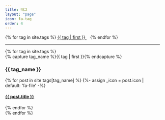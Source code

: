 ```yaml
---
title: 태그
layout: "page"
icon: fa-tag
order: 4
---
```

<div class="tag-cloud">
{% for tag in site.tags %}
  <span>
    <a href="#{{ tag | first | slugize }}">
      {{ tag | first }}
    </a> &nbsp;&nbsp;
  </span>
{% endfor %}
</div>
<hr>
<div id="archives">
{% for tag in site.tags %}
  <div class="archive-group">
    {% capture tag_name %}{{ tag | first }}{% endcapture %}
    <h3 id="#{{ tag_name | slugize }}">{{ tag_name }}</h3>
    <a name="{{ tag_name | slugize }}"></a>
    {% for post in site.tags[tag_name] %}
    {%- assign _icon = post.icon | default: 'fa-file' -%}
    <div class="archive-item">
      <span class="icon {{ _icon }}"></span>
      <h4><a href="{{ root_url }}{{ post.url }}">{{ post.title }}</a></h4>
    </div>
    {% endfor %}
  </div>
{% endfor %}
</div>
